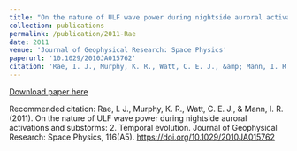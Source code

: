 ```yaml
---
title: "On the nature of ULF wave power during nightside auroral activations and substorms: 2. Temporal evolution"
collection: publications
permalink: /publication/2011-Rae
date: 2011
venue: 'Journal of Geophysical Research: Space Physics'
paperurl: '10.1029/2010JA015762'
citation: 'Rae, I. J., Murphy, K. R., Watt, C. E. J., &amp; Mann, I. R. (2011). On the nature of ULF wave power during nightside auroral activations and substorms: 2. Temporal evolution. Journal of Geophysical Research: Space Physics, 116(A5). https://doi.org/10.1029/2010JA015762'
---
```

[Download paper here](10.1029/2010JA015762)

Recommended citation: Rae, I. J., Murphy, K. R., Watt, C. E. J., & Mann, I. R. (2011). On the nature of ULF wave power during nightside auroral activations and substorms: 2. Temporal evolution. Journal of Geophysical Research: Space Physics, 116(A5). https://doi.org/10.1029/2010JA015762